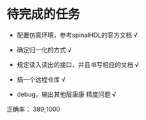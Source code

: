 # 待完成的任务

- 配置仿真环境，参考spinalHDL的官方文档 √

- 确定归一化的方式 √

- 规定读入读出的接口，并且书写相应的文档 √

- 搞一个远程仓库 √

- debug，输出其他层康康 精度问题 √

正确率： 389;1000
